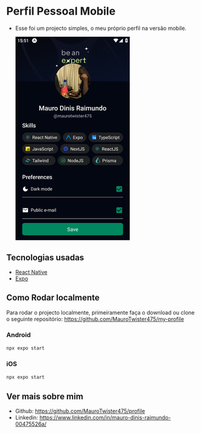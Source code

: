# Perfil Pessoal Mobile

- Esse foi um projecto simples, o meu próprio perfil na versão mobile.

   <img src="./assets/final.png" width="300" heigth="100" >

## Tecnologias usadas
  - [React Native](https://reactnative.dev/)
  - [Expo](https://docs.expo.dev/)

## Como Rodar localmente

 Para rodar o projecto localmente, primeiramente faça o download ou clone o seguinte repositório: https://github.com/MauroTwister475/my-profile

### Android

```sh
npx expo start
```
### iOS

```sh
npx expo start
```


## Ver mais sobre mim

- Github: https://github.com/MauroTwister475/profile
- Linkedin: https://www.linkedin.com/in/mauro-dinis-raimundo-00475526a/
